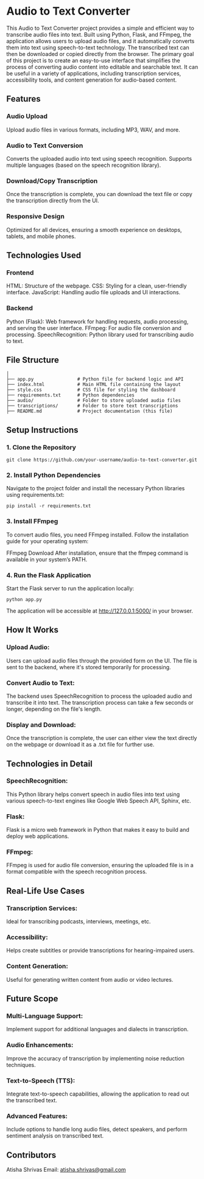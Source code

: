 # Audio to Text Converter
This Audio to Text Converter project provides a simple and efficient way to transcribe audio files into text. Built using Python, Flask, and FFmpeg, the application allows users to upload audio files, and it automatically converts them into text using speech-to-text technology. The transcribed text can then be downloaded or copied directly from the browser.
The primary goal of this project is to create an easy-to-use interface that simplifies the process of converting audio content into editable and searchable text. It can be useful in a variety of applications, including transcription services, accessibility tools, and content generation for audio-based content.


## Features
### Audio Upload
Upload audio files in various formats, including MP3, WAV, and more.
### Audio to Text Conversion
Converts the uploaded audio into text using speech recognition.
Supports multiple languages (based on the speech recognition library).
### Download/Copy Transcription
Once the transcription is complete, you can download the text file or copy the transcription directly from the UI.
### Responsive Design
Optimized for all devices, ensuring a smooth experience on desktops, tablets, and mobile phones.


## Technologies Used
### Frontend
HTML: Structure of the webpage.
CSS: Styling for a clean, user-friendly interface.
JavaScript: Handling audio file uploads and UI interactions.
### Backend
Python (Flask): Web framework for handling requests, audio processing, and serving the user interface.
FFmpeg: For audio file conversion and processing.
SpeechRecognition: Python library used for transcribing audio to text.



## File Structure
```
│
├── app.py                # Python file for backend logic and API
├── index.html            # Main HTML file containing the layout
├── style.css             # CSS file for styling the dashboard
├── requirements.txt      # Python dependencies
├── audio/                # Folder to store uploaded audio files
├── transcriptions/       # Folder to store text transcriptions
├── README.md             # Project documentation (this file)
```


## Setup Instructions
### 1. Clone the Repository
```
git clone https://github.com/your-username/audio-to-text-converter.git
```
### 2. Install Python Dependencies
Navigate to the project folder and install the necessary Python libraries using requirements.txt:
```
pip install -r requirements.txt
```
### 3. Install FFmpeg
To convert audio files, you need FFmpeg installed. Follow the installation guide for your operating system:

FFmpeg Download
After installation, ensure that the ffmpeg command is available in your system’s PATH.

### 4. Run the Flask Application
Start the Flask server to run the application locally:
```
python app.py
```
The application will be accessible at http://127.0.0.1:5000/ in your browser.



## How It Works
### Upload Audio:
Users can upload audio files through the provided form on the UI.
The file is sent to the backend, where it's stored temporarily for processing.
### Convert Audio to Text:
The backend uses SpeechRecognition to process the uploaded audio and transcribe it into text.
The transcription process can take a few seconds or longer, depending on the file's length.
### Display and Download:
Once the transcription is complete, the user can either view the text directly on the webpage or download it as a .txt file for further use.



## Technologies in Detail
### SpeechRecognition: 
This Python library helps convert speech in audio files into text using various speech-to-text engines like Google Web Speech API, Sphinx, etc.
### Flask: 
Flask is a micro web framework in Python that makes it easy to build and deploy web applications.
### FFmpeg: 
FFmpeg is used for audio file conversion, ensuring the uploaded file is in a format compatible with the speech recognition process.



## Real-Life Use Cases
### Transcription Services: 
Ideal for transcribing podcasts, interviews, meetings, etc.
### Accessibility: 
Helps create subtitles or provide transcriptions for hearing-impaired users.
### Content Generation: 
Useful for generating written content from audio or video lectures.



## Future Scope
### Multi-Language Support: 
Implement support for additional languages and dialects in transcription.
### Audio Enhancements: 
Improve the accuracy of transcription by implementing noise reduction techniques.
### Text-to-Speech (TTS): 
Integrate text-to-speech capabilities, allowing the application to read out the transcribed text.
### Advanced Features: 
Include options to handle long audio files, detect speakers, and perform sentiment analysis on transcribed text.


## Contributors
Atisha Shrivas
Email: atisha.shrivas@gmail.com

